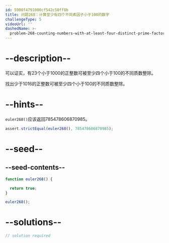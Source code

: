 ```yaml
---
id: 5900f4791000cf542c50ff8b
title: 问题268：计算至少有四个不同素因子小于100的数字
challengeType: 5
videoUrl: ''
dashedName: >-
  problem-268-counting-numbers-with-at-least-four-distinct-prime-factors-less-than-100
---
```


# --description--

可以证实，有23个小于1000的正整数可被至少四个小于100的不同质数整除。

找出少于1016的正整数可被至少四个小于100的不同质数整除。

# --hints--

`euler268()`应该返回785478606870985。

```js
assert.strictEqual(euler268(), 785478606870985);
```

# --seed--

## --seed-contents--

```js
function euler268() {

  return true;
}

euler268();
```

# --solutions--

```js
// solution required
```
